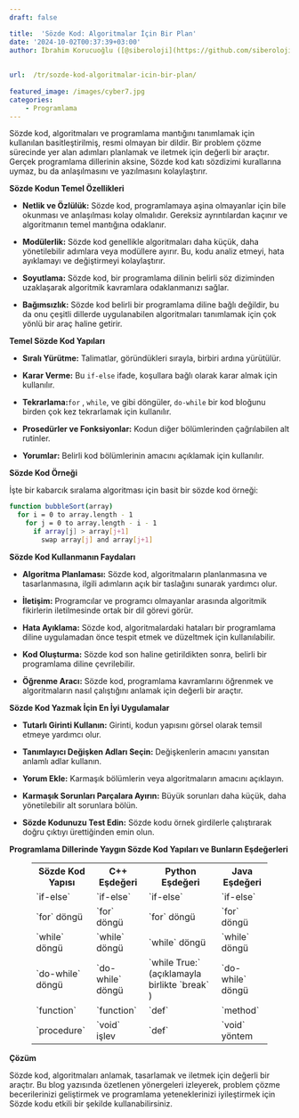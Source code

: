 ```yaml
---
draft: false

title:  'Sözde Kod: Algoritmalar İçin Bir Plan'
date: '2024-10-02T00:37:39+03:00'
author: İbrahim Korucuoğlu ([@siberoloji](https://github.com/siberoloji))
 
 
url:  /tr/sozde-kod-algoritmalar-icin-bir-plan/
 
featured_image: /images/cyber7.jpg
categories:
    - Programlama
---
```



Sözde kod, algoritmaları ve programlama mantığını tanımlamak için kullanılan basitleştirilmiş, resmi olmayan bir dildir. Bir problem çözme sürecinde yer alan adımları planlamak ve iletmek için değerli bir araçtır. Gerçek programlama dillerinin aksine, Sözde kod katı sözdizimi kurallarına uymaz, bu da anlaşılmasını ve yazılmasını kolaylaştırır.



**Sözde Kodun Temel Özellikleri**


* **Netlik ve Özlülük:**  Sözde kod, programlamaya aşina olmayanlar için bile okunması ve anlaşılması kolay olmalıdır. Gereksiz ayrıntılardan kaçınır ve algoritmanın temel mantığına odaklanır.

* **Modülerlik:**  Sözde kod genellikle algoritmaları daha küçük, daha yönetilebilir adımlara veya modüllere ayırır. Bu, kodu analiz etmeyi, hata ayıklamayı ve değiştirmeyi kolaylaştırır.

* **Soyutlama:**  Sözde kod, bir programlama dilinin belirli söz diziminden uzaklaşarak algoritmik kavramlara odaklanmanızı sağlar.

* **Bağımsızlık:**  Sözde kod belirli bir programlama diline bağlı değildir, bu da onu çeşitli dillerde uygulanabilen algoritmaları tanımlamak için çok yönlü bir araç haline getirir.




**Temel Sözde Kod Yapıları**


* **Sıralı Yürütme:**  Talimatlar, göründükleri sırayla, birbiri ardına yürütülür.

* **Karar Verme:**  Bu  `if-else` ifade, koşullara bağlı olarak karar almak için kullanılır.

* **Tekrarlama:**`for` ,  `while`, ve   gibi döngüler,  `do-while` bir kod bloğunu birden çok kez tekrarlamak için kullanılır.

* **Prosedürler ve Fonksiyonlar:**  Kodun diğer bölümlerinden çağrılabilen alt rutinler.

* **Yorumlar:**  Belirli kod bölümlerinin amacını açıklamak için kullanılır.




**Sözde Kod Örneği**



İşte bir kabarcık sıralama algoritması için basit bir sözde kod örneği:


```bash
function bubbleSort(array)
  for i = 0 to array.length - 1
    for j = 0 to array.length - i - 1
      if array[j] > array[j+1]
        swap array[j] and array[j+1]
```



**Sözde Kod Kullanmanın Faydaları**


* **Algoritma Planlaması:**  Sözde kod, algoritmaların planlanmasına ve tasarlanmasına, ilgili adımların açık bir taslağını sunarak yardımcı olur.

* **İletişim:**  Programcılar ve programcı olmayanlar arasında algoritmik fikirlerin iletilmesinde ortak bir dil görevi görür.

* **Hata Ayıklama:**  Sözde kod, algoritmalardaki hataları bir programlama diline uygulamadan önce tespit etmek ve düzeltmek için kullanılabilir.

* **Kod Oluşturma:**  Sözde kod son haline getirildikten sonra, belirli bir programlama diline çevrilebilir.

* **Öğrenme Aracı:**  Sözde kod, programlama kavramlarını öğrenmek ve algoritmaların nasıl çalıştığını anlamak için değerli bir araçtır.




**Sözde Kod Yazmak İçin En İyi Uygulamalar**


* **Tutarlı Girinti Kullanın:**  Girinti, kodun yapısını görsel olarak temsil etmeye yardımcı olur.

* **Tanımlayıcı Değişken Adları Seçin:**  Değişkenlerin amacını yansıtan anlamlı adlar kullanın.

* **Yorum Ekle:**  Karmaşık bölümlerin veya algoritmaların amacını açıklayın.

* **Karmaşık Sorunları Parçalara Ayırın:**  Büyük sorunları daha küçük, daha yönetilebilir alt sorunlara bölün.

* **Sözde Kodunuzu Test Edin:**  Sözde kodu örnek girdilerle çalıştırarak doğru çıktıyı ürettiğinden emin olun.




**Programlama Dillerinde Yaygın Sözde Kod Yapıları ve Bunların Eşdeğerleri**


<!-- wp:table -->
<figure class="wp-block-table"><table class="has-fixed-layout"><tbody><tr><th>Sözde Kod Yapısı</th><th>C++ Eşdeğeri</th><th>Python Eşdeğeri</th><th>Java Eşdeğeri</th></tr><tr><td>`if-else`</td><td>`if-else`</td><td>`if-else`</td><td>`if-else`</td></tr><tr><td>`for` döngü</td><td>`for` döngü</td><td>`for` döngü</td><td>`for` döngü</td></tr><tr><td>`while` döngü</td><td>`while` döngü</td><td>`while` döngü</td><td>`while` döngü</td></tr><tr><td>`do-while` döngü</td><td>`do-while` döngü</td><td>`while True:` (açıklamayla birlikte  `break` )</td><td>`do-while` döngü</td></tr><tr><td>`function`</td><td>`function`</td><td>`def`</td><td>`method`</td></tr><tr><td>`procedure`</td><td>`void` işlev</td><td>`def`</td><td>`void` yöntem</td></tr></tbody></table></figure>
<!-- /wp:table -->


**Çözüm**



Sözde kod, algoritmaları anlamak, tasarlamak ve iletmek için değerli bir araçtır. Bu blog yazısında özetlenen yönergeleri izleyerek, problem çözme becerilerinizi geliştirmek ve programlama yeteneklerinizi iyileştirmek için Sözde kodu etkili bir şekilde kullanabilirsiniz.
